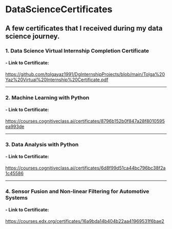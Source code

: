 # DataScienceCertificates

## A few certificates that I received during my data science journey.

### 1. Data Science Virtual Internship Completion Certificate

#### - Link to Certificate:

https://github.com/tolgayaz1991/DgInternshipProjects/blob/main/Tolga%20Yaz%20Virtual%20Internship%20Certificate.pdf

---

### 2. Machine Learning with Python

#### - Link to Certificate:

https://courses.cognitiveclass.ai/certificates/8796b152b0f847a28f8010595ea993de

---

### 3. Data Analysis with Python

#### - Link to Certificate:

https://courses.cognitiveclass.ai/certificates/6d8f99d51ca44bc796bc38f2a1c45586

---

### 4. Sensor Fusion and Non-linear Filtering for Automotive Systems

#### - Link to Certificate:

https://courses.edx.org/certificates/16a9bda14b404b22aa41969531f6bae2


